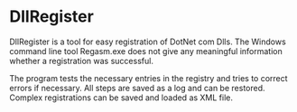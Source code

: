 # DllRegister

DllRegister is a tool for easy registration of DotNet com Dlls. The Windows command line tool Regasm.exe does not give any meaningful information whether a registration was successful.

The program tests the necessary entries in the registry and tries to correct errors if necessary. All steps are saved as a log and can be restored. Complex registrations can be saved and loaded as XML file.
